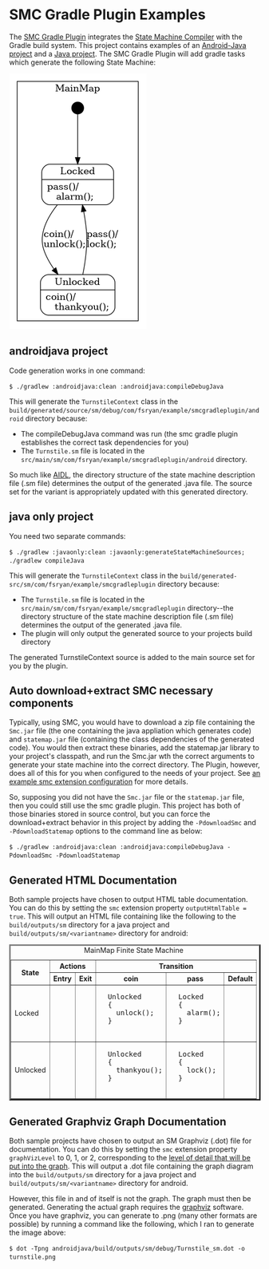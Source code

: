 # SMC Gradle Plugin Examples
The [SMC Gradle Plugin](https://github.com/ryansgot/smc-gradle-plugin) integrates the [State Machine Compiler](http://smc.sourceforge.net/) with the Gradle build system. This project contains examples of an [Android-Java project](https://github.com/ryansgot/smc-gradle-plugin-example/tree/master/androidjava) and a [Java project](https://github.com/ryansgot/smc-gradle-plugin-example/tree/master/javaonly). The SMC Gradle Plugin will add gradle tasks which generate the following State Machine:

![Turnstile State Diagram](img/turnstile.png?raw=true "Turnstile")

## androidjava project
Code generation works in one command:

`
$ ./gradlew :androidjava:clean :androidjava:compileDebugJava
`

This will generate the `TurnstileContext` class in the `build/generated/source/sm/debug/com/fsryan/example/smcgradleplugin/android` directory because:
- The compileDebugJava command was run (the smc gradle plugin establishes the correct task dependencies for you)
- The `Turnstile.sm` file is located in the `src/main/sm/com/fsryan/example/smcgradleplugin/android` directory.

So much like [AIDL](https://developer.android.com/guide/components/aidl), the directory structure of the state machine description file (.sm file) determines the output of the generated .java file. The source set for the variant is appropriately updated with this generated directory.

## java only project
You need two separate commands:

`
$ ./gradlew :javaonly:clean :javaonly:generateStateMachineSources; ./gradlew compileJava
`

This will generate the `TurnstileContext` class in the `build/generated-src/sm/com/fsryan/example/smcgradleplugin` directory because:
- The `Turnstile.sm` file is located in the `src/main/sm/com/fsryan/example/smcgradleplugin` directory--the directory structure of the state machine description file (.sm file) determines the output of the generated .java file.
- The plugin will only output the generated source to your projects build directory

The generated TurnstileContext source is added to the main source set for you by the plugin.

## Auto download+extract SMC necessary components
Typically, using SMC, you would have to download a zip file containing the `Smc.jar` file (the one containing the java appliation which generates code) and `statemap.jar` file (containing the class dependencies of the generated code). You would then extract these binaries, add the statemap.jar library to your project's classpath, and run the Smc.jar wth the correct arguments to generate your state machine into the correct directory. The Plugin, however, does all of this for you when configured to the needs of your project. See [an example smc extension configuration](https://github.com/ryansgot/smc-gradle-plugin-example/blob/master/javaonly/build.gradle#L29-L40) for more details.

So, supposing you did not have the `Smc.jar` file or the `statemap.jar` file, then you could still use the smc gradle plugin. This project has both of those binaries stored in source control, but you can force the download+extract behavior in this project by adding the `-PdownloadSmc` and `-PdownloadStatemap` options to the command line as below:

`
$ ./gradlew :androidjava:clean :androidjava:compileDebugJava -PdownloadSmc -PdownloadStatemap
` 

## Generated HTML Documentation
Both sample projects have chosen to output HTML table documentation. You can do this by setting the `smc` extension property `outputHtmlTable = true`. This will output an HTML file containing like the following to the `build/outputs/sm` directory for a java project and `build/outputs/sm/<variantname>` directory for android:
<dl>
    <table align=center border=3 cellspacing=2 cellpadding=2>
      <caption align="top">
        MainMap Finite State Machine
      </caption>
      <tr>
        <th rowspan=2>
          State
        </th>
        <th colspan=2>
          Actions
        </th>
        <th colspan=3>
          Transition
        </th>
      </tr>
      <tr>
        <th>
          Entry
        </th>
        <th>
         Exit
        </th>
        <th>
          coin
        </th>
        <th>
          pass
        </th>
        <th>
          <b>Default</b>
        </th>
      </tr>
      <tr>
        <td>
          Locked
        </td>
        <td>
        </td>
        <td>
        </td>
        <td>
          <pre>
  Unlocked
  {
    unlock();
  }
          </pre>
        </td>
        <td>
          <pre>
  Locked
  {
    alarm();
  }
          </pre>
        </td>
        <td>
        </td>
      </tr>
      <tr>
        <td>
          Unlocked
        </td>
        <td>
        </td>
        <td>
        </td>
        <td>
          <pre>
  Unlocked
  {
    thankyou();
  }
          </pre>
        </td>
        <td>
          <pre>
  Locked
  {
    lock();
  }
          </pre>
        </td>
        <td>
        </td>
      </tr>
    </table>
</dl>

## Generated Graphviz Graph Documentation
Both sample projects have chosen to output an SM Graphviz (.dot) file for documentation. You can do this by setting the `smc` extension property `graphVizLevel` to 0, 1, or 2, corresponding to the [level of detail that will be put into the graph](http://smc.sourceforge.net/SmcManSec10.htm). This will output a .dot file containing the graph  diagram into the `build/outputs/sm` directory for a java project and `build/outputs/sm/<variantname>` directory for android.

However, this file in and of itself is not the graph. The graph must then be generated. Generating the actual graph requires the [graphviz](https://www.graphviz.org/) software. Once you have graphviz, you can generate to .png (many other formats are possible) by running a command like the following, which I ran to generate the image above:

`
$ dot -Tpng androidjava/build/outputs/sm/debug/Turnstile_sm.dot -o turnstile.png
`

